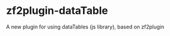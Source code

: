 zf2plugin-dataTable
===================

A new plugin for using dataTables (js library), based on zf2plugin
